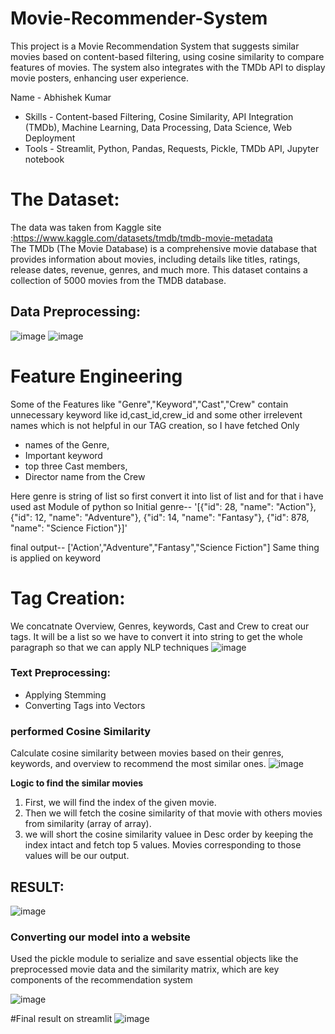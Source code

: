 # Movie-Recommender-System
This project is a Movie Recommendation System that suggests similar movies based on content-based filtering, using cosine similarity to compare features of movies. The system also integrates with the TMDb API to display movie posters, enhancing user experience.

Name - Abhishek Kumar 
- Skills - Content-based Filtering, Cosine Similarity, API Integration (TMDb), Machine Learning, Data Processing, Data Science, Web Deployment
- Tools - Streamlit, Python, Pandas, Requests, Pickle, TMDb API, Jupyter notebook
# The Dataset:
The data was taken from Kaggle site :https://www.kaggle.com/datasets/tmdb/tmdb-movie-metadata  
The TMDb (The Movie Database) is a comprehensive movie database that provides information about movies, including details like titles, ratings, release dates, revenue, genres, and much more.
This dataset contains a collection of 5000 movies from the TMDB database.
## Data Preprocessing:
![image](https://github.com/user-attachments/assets/559b3e6b-5276-42b7-a735-ab4a9708e64e)
![image](https://github.com/user-attachments/assets/bb0ae535-6e1c-45d1-a145-655f45aff621)
# Feature Engineering
Some of the Features like "Genre","Keyword","Cast","Crew" contain unnecessary keyword like id,cast_id,crew_id and some other irrelevent names which is not helpful in our TAG creation, so I have fetched Only

- names of the Genre,
- Important keyword
- top three Cast members,
- Director name from the Crew

Here genre is string of list so first convert it into list of list and for that i have used ast Module of python so Initial genre-- '[{"id": 28, "name": "Action"}, {"id": 12, "name": "Adventure"}, {"id": 14, "name": "Fantasy"}, {"id": 878, "name": "Science Fiction"}]'

final output-- ['Action',"Adventure","Fantasy","Science Fiction"]
Same thing is applied on keyword
# Tag Creation:
We concatnate Overview, Genres, keywords, Cast and Crew to creat our tags. It will be a list so we have to convert it into string to get the whole paragraph so that we can apply NLP techniques
![image](https://github.com/user-attachments/assets/5f5f54e5-1c6a-4b6f-8749-4a454d3cd6cc)
### Text Preprocessing:
- Applying Stemming  
- Converting Tags into Vectors   
### performed Cosine Similarity
Calculate cosine similarity between movies based on their genres, keywords, and overview to recommend the most similar ones.
![image](https://github.com/user-attachments/assets/daa9a5d0-d0c6-4217-82c3-fab608b2a20e)

**Logic to find the similar movies**
 1. First, we will find the index of the given movie.
 2. Then we will fetch the cosine similarity of that movie with others movies from similarity (array of array).
 3. we will short the cosine similarity valuee in Desc order by keeping the index intact and fetch top 5 values. 
    Movies corresponding to those values will be our output.
## RESULT:
![image](https://github.com/user-attachments/assets/1720db82-20bc-42dd-a573-e14adf8eb5a2)

### Converting our model into a website
Used the pickle module to serialize and save essential objects like the preprocessed movie data and the similarity matrix, which are key components of the recommendation system

![image](https://github.com/user-attachments/assets/5897a8d4-093e-40d8-a005-f075a1cf8e24)

#Final result on streamlit
![image](https://github.com/user-attachments/assets/db4c30f2-2cac-48e3-be8c-1f057460ee59)



    

